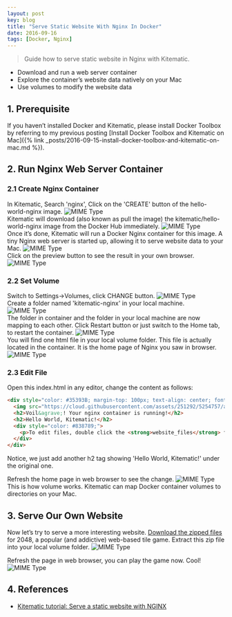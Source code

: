 ```yaml
---
layout: post
key: blog
title: "Serve Static Website With Nginx In Docker"
date: 2016-09-16
tags: [Docker, Nginx]
---
```


> Guide how to serve static website in Nginx with Kitematic.
* Download and run a web server container
* Explore the container’s website data natively on your Mac
* Use volumes to modify the website data

## 1. Prerequisite
If you haven’t installed Docker and Kitematic, please install Docker Toolbox by referring to my previous posting [Install Docker Toolbox and Kitematic on Mac]({% link _posts/2016-09-15-install-docker-toolbox-and-kitematic-on-mac.md %}).

## 2. Run Nginx Web Server Container
### 2.1 Create Nginx Container
In Kitematic, Search 'nginx', Click on the 'CREATE' button of the hello-world-nginx image.
![MIME Type](/public/pics/2016-09-16/search.png)  
Kitematic will download (also known as pull the image) the kitematic/hello-world-nginx image from the Docker Hub immediately.
![MIME Type](/public/pics/2016-09-16/download.png)  
Once it’s done, Kitematic will run a Docker Nginx container for this image. A tiny Nginx web server is started up, allowing it to serve website data to your Mac.
![MIME Type](/public/pics/2016-09-16/running.png)  
Click on the preview button to see the result in your own browser.
![MIME Type](/public/pics/2016-09-16/preview.png)  
### 2.2 Set Volume
Switch to Settings->Volumes, click CHANGE button.
![MIME Type](/public/pics/2016-09-16/settings.png)  
Create a folder named 'kitematic-nginx' in your local machine.
![MIME Type](/public/pics/2016-09-16/createfolder.png)  
The folder in container and the folder in your local machine are now mapping to each other. Click Restart button or just switch to the Home tab, to restart the container.
![MIME Type](/public/pics/2016-09-16/volume.png)  
You will find one html file in your local volume folder. This file is actually located in the container. It is the home page of Nginx you saw in browser.
![MIME Type](/public/pics/2016-09-16/index.png)  
### 2.3 Edit File
Open this index.html in any editor, change the content as follows:
```html
<div style="color: #35393B; margin-top: 100px; text-align: center; font-family: HelveticaNeue-Light, sans-serif;">
  <img src="https://cloud.githubusercontent.com/assets/251292/5254757/a08a277c-7981-11e4-9ec0-d49934859400.png">
  <h2>Voil&agrave;! Your nginx container is running!</h2>
  <h2>Hello World, Kitematic!</h2>
  <div style="color: #838789;">
    <p>To edit files, double click the <strong>website_files</strong> folder in Kitematic and edit the <strong>index.html</strong> file.</p>
  </div>
</div>
```
Notice, we just add another h2 tag showing 'Hello World, Kitematic!' under the original one.

Refresh the home page in web browser to see the change.
![MIME Type](/public/pics/2016-09-16/newpreview.png)  
This is how volume works.
Kitematic can map Docker container volumes to directories on your Mac.

## 3. Serve Our Own Website
Now let’s try to serve a more interesting website. [Download the zipped files](https://github.com/gabrielecirulli/2048/archive/master.zip) for 2048, a popular (and addictive) web-based tile game. Extract this zip file into your local volume folder.
![MIME Type](/public/pics/2016-09-16/2048.png)  

Refresh the page in web browser, you can play the game now. Cool!
![MIME Type](/public/pics/2016-09-16/2048preview.png)  

## 4. References
* [Kitematic tutorial: Serve a static website with NGINX](https://docs.docker.com/kitematic/nginx-web-server/)
